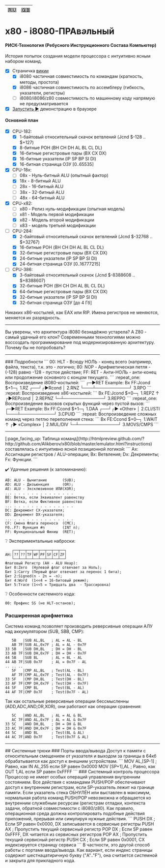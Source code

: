 | :ru: | [:uk:](README.md) |
| --- | --- |

# x80 - i8080-ПРАв<i>ә</i>льный
#### РИСК-Технология (Ребусного Инструкционного Состава Компьютер)
История попыток создания модели процессора с интуитивно ясным набором команд.
- [x] Страничка [викии](http://x80.wikia.com/)
  - [x] i8080 частичная совместимость по командам (краткость, методы, простота)
  - [x] i8086 частичная совместимость по ассемблеру (гибкость, указатели, регистры)
  - [ ] i8080/i8086/z80 совместимость по машинному коду напрямую не предусматривается
- [x] [Запустить :arrow_forward:](http://htmlpreview.github.com/?https://github.com/Alikberov/x80/blob/master/emulator.html?speed=10&reset=1000&cycle=1024&debug=FFFF) демонстрацию в браузере

#### Основной план
- [x] CPU-182:
  - [x] 1-байтовый относительный скачок ветвлений (Jcnd $-128 .. $+127)
  - [x] 8-битные РОН (BH CH DH AL BL CL DL)
  - [x] 16-битные регистровые пары (BX CX DX)
  - [x] 16-битные указатели (IP SP BP SI DI)
  - [x] 16-битная страница ОЗУ [0..65535]
- [x] CPU-18x:
  - [ ] 08x - Нуль-битный ALU (опытный фактор)
  - [x] 18x - 8-битный ALU
  - [ ] 28x - 16-битный ALU
  - [ ] 38x - 32-битный ALU
  - [ ] 48x - 64-битный ALU
- [x] CPU-x82:
  - [ ] x80 - Релиз нуль-модификации (опытная модель)
  - [ ] x81 - Модель первой модификации
  - [x] x82 - Модель второй модификации
  - [ ] x83 - модель третьей модификации
- [ ] CPU-284:
  - [x] 2-байтовый относительный скачок ветвлений (Jcnd $-32768 .. $+32767)
  - [x] 16-битные РОН (BH CH DH AL BL CL DL)
  - [x] 32-битные регистровые пары (BX CX DX)
  - [x] 24-битные указатели (IP SP BP SI DI)
  - [x] 24-битная страница ОЗУ [0..16777215]
- [ ] CPU-386:
  - [x] 3-байтовый относительный скачок (Jcnd $-8388608 .. $+8388607)
  - [x] 32-битные РОН (BH CH DH AL BL CL DL)
  - [x] 64-битные регистровые пары (BX CX DX)
  - [x] 32-битные указатели (IP SP BP SI DI)
  - [x] 32-битная страница ОЗУ [до 4 Гб]

Никаких x86-костылей, как EAX или RIP. Имена регистров не меняются, меняется их разрядность.
<hr />
Вы уверены, что архитектура i8080 безнадёжно устарела? А Z80 - самый удачный его клон?
Современными технологиями можно воссоздать программирование под модернизированную архитектуру.
Почему бы не попробовать?
<hr />
### Подробности
```
00: HLT - Всюду НОЛЬ - конец всего (например, файла, текста), т.к. это - логично;
80: NOP - Арифметическая петля -(-128) равно -128 - пустое действие;
FF: RET - Анти-НОЛЬ - анти-конец или продолжение основного с концом текущего.
```
:repeat_one: Воспроизведение i8080-костылей:
```
   ┌─►RET         Example:
Bx FF:Jcond $+1─┐ 1.RZ
┌──┘┌►Rcond     │ 2.RNZ
└───┴───────────┘ 3.RPO
```
:repeat: Воспроизведение x86-костылей:
```
Bx FE:Jcond $+0─┐ 1.REPZ
↑ ┌►REPcond     │ 2.REPNZ
└─┴─────────────┘ 3.REPPO
```
:repeat_one: Воспроизведение вызовов скрытых функций через пустой вызов:
```
   ┌─►RET         Example:
Bx FF:Ccond $+1─┐ 1.DAA
┌──┘┌► «Other»  │ 2.CLI/STI
└───┴───────────┘ 3.CPUID
```
:repeat: Воспроизведение сложных команд через петлю переполнения стека:
```
Bx FE:Ccond $+0─┐ 1.WAIT
↑ ┌► «Complex»  │ 2.MUL/DIV
└─┴─────────────┘ 3.MOVS/CMPS
```
<hr />
[:page_facing_up: Таблица команд](http://htmlpreview.github.com/?http://github.com/Alikberov/x80/blob/master/emulator.html?instructions) составлялась с интуитивно ясной позиционной логикой:
```
Ax: Ассигнации регистров / ALU-операции;
Bx: Ветвления;
Dx: Декременты;
Fx: Функции.
```

:heavy_check_mark: Удачные решения (к запоминанию):
```
AB: ALU - Вычитание       (SUB);
AD: ALU - Дизъюнкция      (OR);
AE: ALU - Эксклюзивное ИЛИ(XOR);
... . . . . . . . . . . . . . .
BE: Ветка, если Эквивалент равенству
BF: Ветка, если Фиктивное равенство
... . . . . . . . . . . . . . .
DC: Декремент CX-указателя;
DD: Декремент DX-указателя;
... . . . . . . . . . . . . . .
CF: Смена Флага переноса  (CMC);
F0..F7: Функция #n        (INT n);
FF: Функциональный Финиш  (RET);
```
:grey_question: Экспериментальные наброски:
```
   ┌──┬──┬──┬──┬──┬──┬──┬──┐
AH:│??│??│TF│WF│PF│SF│CF│ZF│
   └──┴──┴──┴──┴──┴──┴──┴──┘
Флаговый Регистр (AH - ALU Heap):
Бит 0:Zero  (Нулевой флаг отвечает за Ноль);
Бит 1:Carry (Первый флаг отвечает за перенос 1 бита);
Бит 2:Signed(n - 2n = -n);
Бит 4:Word  (1<<4 = 16-битовый режим);
Бит 5:Trace (1<<5 = Тридцать два  - Трассировка)
```
:grey_question: Особенности системного кода:
```
00: Префикс SS (не HLT-останов);
```
### Расширенная арифметика
Система команд позволяет производить реверсивные операции АЛУ над аккумулятором (SUB, SBB, CMP):
```
   5B   |SUB AL,BL   ; AL = AL - BL
   AB 7F|SUB AL,0x7F ; AL = AL - 0x7F
33 5B   |SUB DH,BL   ; DH = DH - BL
33 AB 7F|SUB DH,0x7F ; DH = DH - 0x7F
44 5B   |SUB BL      ; AL = BL - AL
44 AB 7F|SUB 0x7F    ; AL = 0x7F - AL
.. .. ..
   5F   |CMP AL,BL   ; Test(AL - BL)
   AF 7F|CMP AL,0x7F ; Test(AL - 0x7F)
33 5F   |CMP DH,BL   ; Test(DH - BL)
33 AF 7F|CMP DH,0x7F ; Test(DH - 0x7F)
44 5F   |CMP BL      ; Test(BL - AL)
44 AF 7F|CMP 0x7F    ; Test(0x7F - AL)
```
Так как остальные реверсивные операции бессмысленны (ADD,ADC,AND,OR,XOR), они работают как операции сравнения:
```
   5C   |AND AL,BL   ; AL = AL & BL
   AC 7F|AND AL,0x7F ; AL = AL & 0x7F
33 5C   |AND DH,BL   ; DH = DH & BL
33 AC 7F|AND DH,0x7F ; DH = DH & 0x7F
44 5C   |AND BL      ; Test(BL & AL)
44 AC 7F|AND 0x7F    ; Test(0x7F & AL)
```
<hr />
## Системные трюки
### Порты ввода/вывода
Доступ к памяти с относительным смещением от указателя и выходом за границы в 64кб обрабатывается как доступ к внешним устройствам.
```
        MOV  AL,[SP-1] ; Равно, как IN AL,255 если SP равен 0x0000
        MOV  [SP+1],AL ; Равно, как OUT 1,AL если SP равен 0xFFFF
```
### Системный контроль процессора
Процессор не имеет особых операций управления внутренним состоянием.
Все действия с командами PUSH/POP обеспечивают доступ к внутренним регистрам, если SP-указатель лежит на границе памяти.
Если указатель стека ОБНУЛЁН или выставлен в максимум, нормальная работа команд PUSH/POP невозможна и обращается ко внутренним служебным ресурсам (регистрам отладки, контекста задачи, обратной совместимости с i8080/z80).
Как правило, операционная среда должна контролировать подобные действия приложений, прерывая или симулируя нужные действия.
```
	PUSH DX ; Если SP равен 0x0000, DX записывается в сервисные регистры
	PUSH AX ; Пропустить текущий сервисный регистр
	POP  DX ; Если SP равен 0xFFFF, DX читается из сервисных регистров
	POP  AX ; Пропустить текущий сервисный регистр
	PUSH CX ; Если SP равен 0x0001, CX индексируется страницу сервиса
```
В частности, это другой способ работы с портами ввода/вывода.
Как вариант, если индекс страницы содержит шестнацатиричную букву ("A".."F"), она считается системной и закрыта для прикладного кода.
